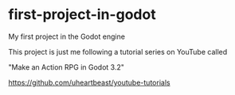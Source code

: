 # first-project-in-godot

My first project in the Godot engine

This project is just me following a tutorial series on YouTube called 

"Make an Action RPG in Godot 3.2"

https://github.com/uheartbeast/youtube-tutorials
